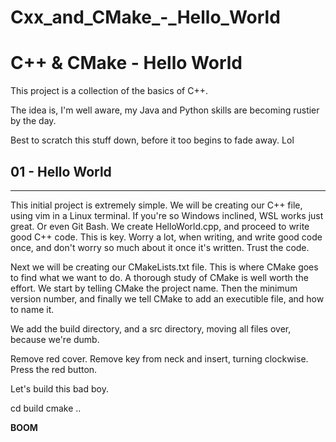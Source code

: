 # Cxx_and_CMake_-_Hello_World
C++ &amp; CMake - Hello World
=============================



This project is a collection of the basics of C++. 

The idea is, I'm well aware, my Java and Python skills are becoming rustier by the day.

Best to scratch this stuff down, before it too begins to fade away. Lol

01 - Hello World
----------------

---

This initial project is extremely simple. We will be creating our C++ file, using vim in a Linux terminal.
If you're so Windows inclined, WSL works just great. Or even Git Bash. We create HelloWorld.cpp, and proceed
to write good C++ code. This is key. Worry a lot, when writing, and write good code once, and don't worry so 
much about it once it's written. Trust the code. 

Next we will be creating our CMakeLists.txt file. This is where CMake goes to find what we want to do. 
A thorough study of CMake is well worth the effort. We start by telling CMake the project name. Then 
the minimum version number, and finally we tell CMake to add an executible file, and how to name it. 

We add the build directory, and a src directory, moving all files over, because we're dumb.


Remove red cover. Remove key from neck and insert, turning clockwise. Press the red button.



Let's build this bad boy.

cd build
cmake ..

<strong>BOOM<Strong/> 
